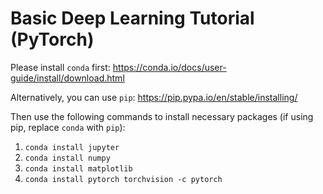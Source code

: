 # Basic Deep Learning Tutorial (PyTorch)

Please install `conda` first: https://conda.io/docs/user-guide/install/download.html

Alternatively, you can use `pip`: https://pip.pypa.io/en/stable/installing/

Then use the following commands to install necessary packages (if using pip, replace `conda` with `pip`):
1. `conda install jupyter`
2. `conda install numpy`
3. `conda install matplotlib`
4. `conda install pytorch torchvision -c pytorch`
